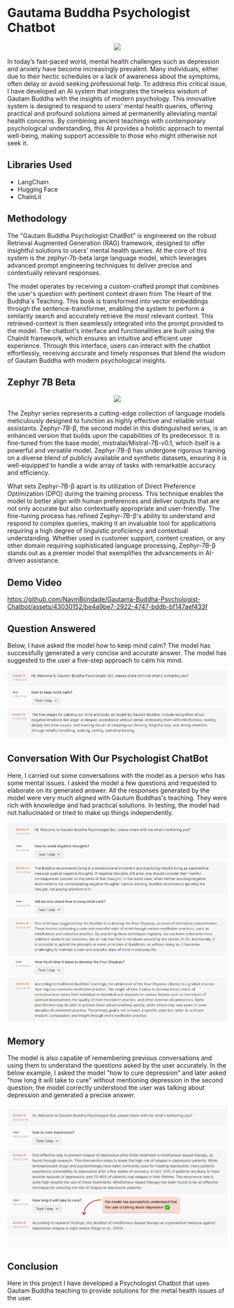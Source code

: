 # Gautama Buddha Psychologist Chatbot
<p align="center">
<img src="https://e0.pxfuel.com/wallpapers/344/189/desktop-wallpaper-buddha-anime-buddhist-art.jpg">
</p>
<p>In today’s fast-paced world, mental health challenges such as depression and anxiety have become increasingly prevalent. Many individuals, either due to their hectic schedules or a lack of awareness about the symptoms, often delay or avoid seeking professional help. To address this critical issue, I have developed an AI system that integrates the timeless wisdom of Gautam Buddha with the insights of modern psychology. This innovative system is designed to respond to users' mental health queries, offering practical and profound solutions aimed at permanently alleviating mental health concerns. By combining ancient teachings with contemporary psychological understanding, this AI provides a holistic approach to mental well-being, making support accessible to those who might otherwise not seek it.</p>
<h2>Libraries Used</h2>
<ul>
  <li>LangChain</li>
  <li>Hugging Face</li>
  <li>ChainLit</li>  
</ul>
<h2>Methodology</h2>
<p>
The "Gautam Buddha Psychologist ChatBot" is engineered on the robust Retrieval Augmented Generation (RAG) framework, designed to offer insightful solutions to users' mental health queries. At the core of this system is the zephyr-7b-beta large language model, which leverages advanced prompt engineering techniques to deliver precise and contextually relevant responses. 
</p>
<p>
The model operates by receiving a custom-crafted prompt that combines the user's question with pertinent context drawn from The Heart of the Buddha's Teaching. This book is transformed into vector embeddings through the sentence-transformer, enabling the system to perform a similarity search and accurately retrieve the most relevant context. This retrieved-context is then seamlessly integrated into the prompt provided to the model. The chatbot's interface and functionalities are built using the Chainlit framework, which ensures an intuitive and efficient user experience. Through this interface, users can interact with the chatbot effortlessly, receiving accurate and timely responses that blend the wisdom of Gautam Buddha with modern psychological insights.
</p>
<h2>Zephyr 7B Beta</h2>
<p align="center">
<img src="https://huggingface.co/HuggingFaceH4/zephyr-7b-alpha/resolve/main/thumbnail.png">
</p>
<p>
The Zephyr series represents a cutting-edge collection of language models meticulously designed to function as highly effective and reliable virtual assistants. Zephyr-7B-β, the second model in this distinguished series, is an enhanced version that builds upon the capabilities of its predecessor. It is fine-tuned from the base model, mistralai/Mistral-7B-v0.1, which itself is a powerful and versatile model. Zephyr-7B-β has undergone rigorous training on a diverse blend of publicly available and synthetic datasets, ensuring it is well-equipped to handle a wide array of tasks with remarkable accuracy and efficiency.
</p>
<p>
What sets Zephyr-7B-β apart is its utilization of Direct Preference Optimization (DPO) during the training process. This technique enables the model to better align with human preferences and deliver outputs that are not only accurate but also contextually appropriate and user-friendly. The fine-tuning process has refined Zephyr-7B-β's ability to understand and respond to complex queries, making it an invaluable tool for applications requiring a high degree of linguistic proficiency and contextual understanding. Whether used in customer support, content creation, or any other domain requiring sophisticated language processing, Zephyr-7B-β stands out as a premier model that exemplifies the advancements in AI-driven assistance.
</p>
<h2>Demo Video</h2>


https://github.com/NavinBondade/Gautama-Buddha-Psychologist-Chatbot/assets/43030152/be4a9be7-2922-4747-bddb-bf147aef433f


<h2>Question Answered</h2>
<p>Below, I have asked the model how to keep mind calm? The model has successfully generated a very concise and accurate answer. The model has suggested to the user a five-step approach to calm his mind.</p>
<p align="center">
<img src="Gautama Buddha Psychologist Chatbot/result/r2.png">
</p>
<h2>Conversation With Our Psychologist ChatBot</h2>
<p>Here, I carried out some conversations with the model as a person who has some mental issues. I asked the model a few questions and requested to elaborate on its generated answer. All the responses generated by the model were very much aligned with Gautum Buddhas's teaching. They were rich with knowledge and had practical solutions. In testing, the model had not hallucinated or tried to make up things independently.</p>
<p align="center">
<img src="Gautama Buddha Psychologist Chatbot/result/result.png">
</p>
<h2>Memory</h2>
<p>The model is also capable of remembering previous conversations and using them to understand the questions asked by the user accurately. In the below example, I asked the model "how to cure depression" and later asked "how long it will take to cure" without mentioning depression in the second question; the model correctly understood the user was talking about depression and generated a precise answer.</p>
<p align="center">
<img src="Gautama Buddha Psychologist Chatbot/result/memory.jpg">
</p>
<h2>Conclusion</h2>
<p>Here in this project I have developed a Psychologist Chatbot that uses Gautam Buddha teaching to provide solutions for the metal health issues of the user.</p>


